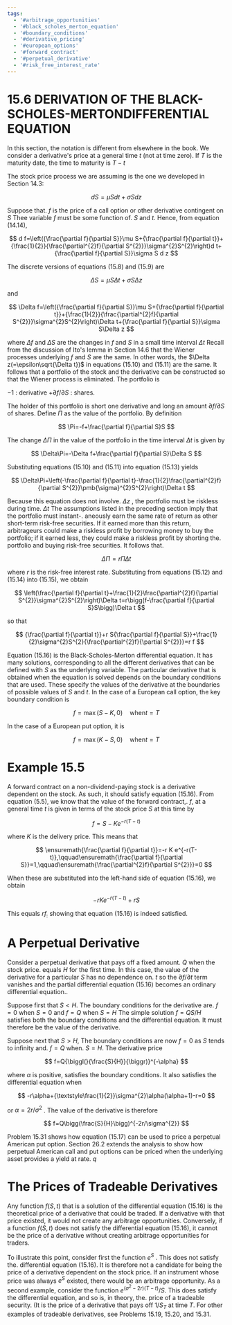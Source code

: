 ```yaml
---
tags:
  - '#arbitrage_opportunities'
  - '#black_scholes_merton_equation'
  - '#boundary_conditions'
  - '#derivative_pricing'
  - '#european_options'
  - '#forward_contract'
  - '#perpetual_derivative'
  - '#risk_free_interest_rate'
---
```

# 15.6 DERIVATION OF THE BLACK-SCHOLES-MERTONDIFFERENTIAL EQUATION  

In this section, the notation is different from elsewhere in the book. We consider a derivative's price at a general time $t$ (not at time zero). If $T$ is the maturity date, the time to maturity is $T-t$  

The stock price process we are assuming is the one we developed in Section 14.3:  

$$
d S=\mu S d t+\sigma S d z
$$  

Suppose that. $f$ is the price of a call option or other derivative contingent on $S$ Thee variable $f$ must be some function of. $S$ and $t.$ Hence, from equation (14.14),  

$$
d f=\left({\frac{\partial f}{\partial S}}\mu S+{\frac{\partial f}{\partial t}}+{\frac{1}{2}}{\frac{\partial^{2}f}{\partial S^{2}}}\sigma^{2}S^{2}\right)d t+{\frac{\partial f}{\partial S}}\sigma S d z
$$  

The discrete versions of equations (15.8) and (15.9) are  

$$
\Delta S=\mu S\Delta t+\sigma S\Delta z
$$  

and  

$$
\Delta f=\left({\frac{\partial f}{\partial S}}\mu S+{\frac{\partial f}{\partial t}}+{\frac{1}{2}}{\frac{\partial^{2}f}{\partial S^{2}}}\sigma^{2}S^{2}\right)\Delta t+{\frac{\partial f}{\partial S}}\sigma S\Delta z
$$  

where $\Delta f$ and $\Delta S$ are the changes in $f$ and $S$ in a small time interval $\Delta t$ Recall from the discussion of Ito's lemma in Section 14.6 that the Wiener processes underlying $f$ and $S$ are the same. In other words, the $\Delta z(=\epsilon\sqrt{\Delta t})$ in equations (15.10) and (15.11) are the same. It follows that a portfolio of the stock and the derivative can be constructed so that the Wiener process is eliminated. The portfolio is  

$-1$ : derivative $+\partial f/\partial S$ : shares.  

The holder of this portfolio is short one derivative and long an amount $\partial f/\partial S$ of shares. Define $\Pi$ as the value of the portfolio. By definition  

$$
\Pi=-f+\frac{\partial f}{\partial S}S
$$  

The change $\Delta\Pi$ in the value of the portfolio in the time interval $\Delta t$ is given by  

$$
\Delta\Pi=-\Delta f+\frac{\partial f}{\partial S}\Delta S
$$  

Substituting equations (15.10) and (15.11) into equation (15.13) yields  

$$
\Delta\Pi=\left(-\frac{\partial f}{\partial t}-\frac{1}{2}\frac{\partial^{2}f}{\partial S^{2}}\pmb{\sigma}^{2}S^{2}\right)\Delta t
$$  

Because this equation does not involve. $\Delta z$ , the portfolio must be riskless during time. $\Delta t$ The assumptions listed in the preceding section imply that the portfolio must instant-. aneously earn the same rate of return as other short-term risk-free securities. If it earned more than this return, arbitrageurs could make a riskless profit by borrowing money to buy the portfolio; if it earned less, they could make a riskless profit by shorting the. portfolio and buying risk-free securities. It follows that.  

$$
\Delta\Pi=r\Pi\Delta t
$$  

where $r$ is the risk-free interest rate. Substituting from equations (15.12) and (15.14) into (15.15), we obtain  

$$
\left(\frac{\partial f}{\partial t}+\frac{1}{2}\frac{\partial^{2}f}{\partial S^{2}}\sigma^{2}S^{2}\right)\Delta t=r\bigg(f-\frac{\partial f}{\partial S}S\bigg)\Delta t
$$  

so that  

$$
{\frac{\partial f}{\partial t}}+r S{\frac{\partial f}{\partial S}}+\frac{1}{2}\sigma^{2}S^{2}{\frac{\partial^{2}f}{\partial S^{2}}}=r f
$$  

Equation (15.16) is the Black-Scholes-Merton differential equation. It has many solutions, corresponding to all the different derivatives that can be defined with $S$ as the underlying variable. The particular derivative that is obtained when the equation is solved depends on the boundary conditions that are used. These specify the values of the derivative at the boundaries of possible values of $S$ and $t.$ In the case of a European call option, the key boundary condition is  

$$
f=\operatorname*{max}(S-K,0)\quad\mathrm{when}t=T
$$  

In the case of a European put option, it is  

$$
f=\operatorname*{max}(K-S,0)\quad\mathrm{when}t=T
$$  

# Example 15.5  

A forward contract on a non-dividend-paying stock is a derivative dependent on the stock. As such, it should satisfy equation (15.16). From equation (5.5), we know that the value of the forward contract,. $f,$ at a general time $t$ is given in terms of the stock price $S$ at this time by  

$$
f=S-K e^{-r(T-t)}
$$  

where $K$ is the delivery price. This means that  

$$
\ensuremath{\frac{\partial f}{\partial t}}=-r K e^{-r(T-t)},\qquad\ensuremath{\frac{\partial f}{\partial S}}=1,\qquad\ensuremath{\frac{\partial^{2}f}{\partial S^{2}}}=0
$$  

When these are substituted into the left-hand side of equation (15.16), we obtain  

$$
-r K e^{-r(T-t)}+r S
$$  

This equals $r f_{:}$ showing that equation (15.16) is indeed satisfied.  

# A Perpetual Derivative  

Consider a perpetual derivative that pays off a fixed amount. $Q$ when the stock price. equals $H$ for the first time. In this case, the value of the derivative for a particular $S$ has no dependence on. $t$ so the $\partial f/\partial t$ term vanishes and the partial differential equation (15.16) becomes an ordinary differential equation..  

Suppose first that $S<H.$ The boundary conditions for the derivative are. $f=0$ when $S=0$ and $f=Q$ when $S=H$ The simple solution $f=Q S/H$ satisfies both the boundary conditions and the differential equation. It must therefore be the value of the derivative.  

Suppose next that $S>H,$ The boundary conditions are now $f=0$ as $S$ tends to infinity and. $f=Q$ when. $S=H.$ The derivative price  

$$
f=Q{\biggl(}{\frac{S}{H}}{\biggr)}^{-\alpha}
$$  

where $\alpha$ is positive, satisfies the boundary conditions. It also satisfies the differential equation when  

$$
-r\alpha+{\textstyle\frac{1}{2}}\sigma^{2}\alpha(\alpha+1)-r=0
$$  

or $\alpha=2r/\sigma^{2}$ . The value of the derivative is therefore  

$$
f=Q\bigg(\frac{S}{H}\bigg)^{-2r/\sigma^{2}}
$$  

Problem 15.31 shows how equation (15.17) can be used to price a perpetual American put option. Section 26.2 extends the analysis to show how perpetual American call and put options can be priced when the underlying asset provides a yield at rate. $q$  

# The Prices of Tradeable Derivatives  

Any function $f(S,t)$ that is a solution of the differential equation (15.16) is the theoretical price of a derivative that could be traded. If a derivative with that price existed, it would not create any arbitrage opportunities. Conversely, if a function $f(S,t)$ does not satisfy the differential equation (15.16), it cannot be the price of a derivative without creating arbitrage opportunities for traders.  

To illustrate this point, consider first the function $e^{S}$ . This does not satisfy the. differential equation (15.16). It is therefore not a candidate for being the price of a derivative dependent on the stock price. If an instrument whose price was always $e^{S}$ existed, there would be an arbitrage opportunity. As a second example, consider the function $e^{(\sigma^{2}-2r)(T-t)}/S.$ This does satisfy the differential equation, and so is, in theory, the. price of a tradeable security. (It is the price of a derivative that pays off $1/S_{T}$ at time $T.$ For other examples of tradeable derivatives, see Problems 15.19, 15.20, and 15.31.  

